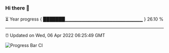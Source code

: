 ### Hi there 👋

⏳ Year progress { ███████▁▁▁▁▁▁▁▁▁▁▁▁▁▁▁▁▁▁▁▁▁▁▁ } 26.10 %

---

⏰ Updated on Wed, 06 Apr 2022 06:25:49 GMT

![Progress Bar CI](https://github.com/ZhaoGui/ZhaoGui/workflows/Progress%20Bar%20CI/badge.svg)
